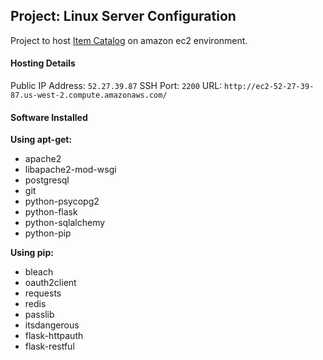 ## Project: Linux Server Configuration

Project to host [Item Catalog](https://github.com/ankjai/fullstack-nanodegree-item-catalog) on amazon ec2 environment.

#### Hosting Details
Public IP Address: `52.27.39.87`
SSH Port: `2200`
URL: `http://ec2-52-27-39-87.us-west-2.compute.amazonaws.com/`

#### Software Installed
**Using apt-get:**
* apache2
* libapache2-mod-wsgi
* postgresql
* git
* python-psycopg2
* python-flask 
* python-sqlalchemy
* python-pip

**Using pip:**
* bleach
* oauth2client
* requests
* redis
* passlib
* itsdangerous
* flask-httpauth
* flask-restful